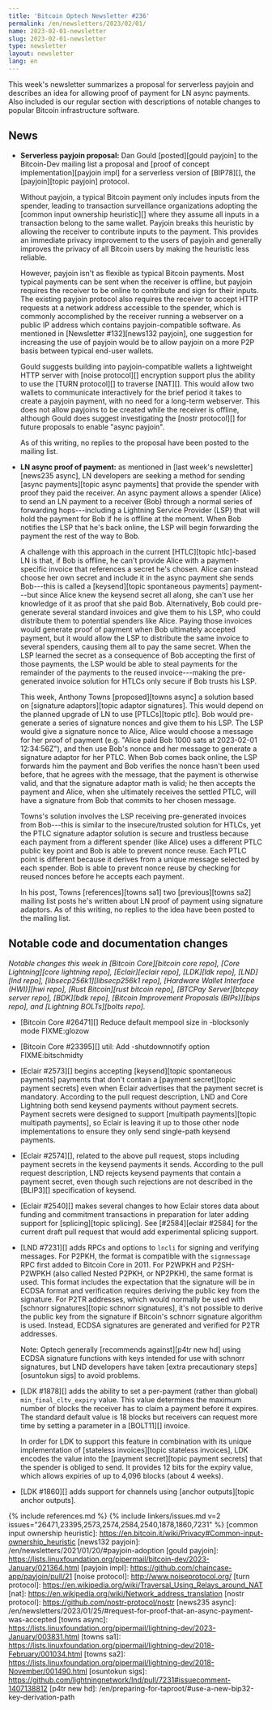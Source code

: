 ```yaml
---
title: 'Bitcoin Optech Newsletter #236'
permalink: /en/newsletters/2023/02/01/
name: 2023-02-01-newsletter
slug: 2023-02-01-newsletter
type: newsletter
layout: newsletter
lang: en
---
```

This week's newsletter summarizes a proposal for serverless payjoin and
describes an idea for allowing proof of payment for LN async payments.
Also included is our regular section with descriptions of notable
changes to popular Bitcoin infrastructure software.

## News

- **Serverless payjoin proposal:** Dan Gould [posted][gould payjoin] to
  the Bitcoin-Dev mailing list a proposal and [proof of concept
  implementation][payjoin impl] for a serverless version of [BIP78][],
  the [payjoin][topic payjoin] protocol.

    Without payjoin, a typical Bitcoin payment only includes inputs from
    the spender, leading to transaction surveillance organizations
    adopting the [common input ownership heuristic][] where they assume
    all inputs in a transaction belong to the same wallet.  Payjoin
    breaks this heuristic by allowing the receiver to contribute inputs
    to the payment.  This provides an immediate privacy improvement to
    the users of payjoin and generally improves the privacy of all Bitcoin
    users by making the heuristic less reliable.

    However, payjoin isn't as flexible as typical Bitcoin payments.
    Most typical payments can be sent when the receiver is offline, but
    payjoin requires the receiver to be online to contribute and sign
    for their inputs.  The existing payjoin protocol also requires the
    receiver to accept HTTP requests at a network address accessible to
    the spender, which is commonly accomplished by the receiver running
    a webserver on a public IP address which contains payjoin-compatible
    software.  As mentioned in [Newsletter #132][news132 payjoin], one
    suggestion for increasing the use of payjoin would be to allow
    payjoin on a more P2P basis between typical end-user wallets.

    Gould suggests building into payjoin-compatible wallets a
    lightweight HTTP server with [noise protocol][] encryption support
    plus the ability to use the [TURN protocol][] to traverse [NAT][].
    This would allow two wallets to communicate interactively for the
    brief period it takes to create a payjoin payment, with no need for
    a long-term webserver.  This does not allow payjoins to be created
    while the receiver is offline, although Gould does suggest
    investigating the [nostr protocol][] for future proposals to enable
    "async payjoin".

    As of this writing, no replies to the proposal have been posted to
    the mailing list.

- **LN async proof of payment:** as mentioned in [last week's
  newsletter][news235 async], LN developers are seeking a method for
  sending [async payments][topic async payments] that provide the
  spender with proof they paid the receiver.  An async payment allows
  a spender (Alice) to send an LN payment to a receiver (Bob)
  through a normal series of forwarding hops---including a Lightning
  Service Provider (LSP) that will hold the payment for Bob if he is
  offline at the moment.  When Bob notifies the LSP that he's back
  online, the LSP will begin forwarding the payment the rest of the way
  to Bob.

    A challenge with this approach in the current [HTLC][topic
    htlc]-based LN is that, if Bob is offline, he can't provide Alice
    with a payment-specific invoice that references a secret he's
    chosen.  Alice can instead choose her own secret and include it in
    the async payment she sends Bob---this is called a [keysend][topic
    spontaneous payments] payment---but since Alice knew the keysend
    secret all along, she can't use her knowledge of it as proof that
    she paid Bob.  Alternatively, Bob could pre-generate several
    standard invoices and give them to his LSP, who could distribute
    them to potential spenders like Alice.  Paying those invoices would
    generate proof of payment when Bob ultimately accepted payment, but
    it would allow the LSP to distribute the same invoice to several
    spenders, causing them all to pay the same secret.  When the LSP learned
    the secret as a consequence of Bob accepting the first of those
    payments, the LSP would be able to steal payments for the remainder
    of the payments to the reused invoice---making the pre-generated
    invoice solution for HTLCs only secure if Bob trusts his LSP.

    This week, Anthony Towns [proposed][towns async] a solution based on
    [signature adaptors][topic adaptor signatures].  This would depend
    on the planned upgrade of LN to use [PTLCs][topic ptlc].  Bob would
    pre-generate a series of signature nonces and give them to his LSP.
    The LSP would give a signature nonce to Alice, Alice would choose a
    message for her proof of payment (e.g. "Alice paid Bob 1000 sats at
    2023-02-01 12:34:56Z"), and then use Bob's nonce and her message
    to generate a signature adaptor for her PTLC.  When Bob comes back
    online, the LSP forwards him the payment and Bob verifies the nonce
    hasn't been used before, that he agrees with the message, that the
    payment is otherwise valid, and that the signature adaptor math is
    valid; he then accepts the payment and Alice, when she ultimately
    receives the settled PTLC, will have a signature from Bob that
    commits to her chosen message.

    Towns's solution involves the LSP receiving pre-generated invoices
    from Bob---this is similar to the insecure/trusted solution for
    HTLCs, yet the PTLC signature adaptor solution is secure and
    trustless because each payment from a different spender (like Alice)
    uses a different PTLC public key point and Bob is able to prevent
    nonce reuse.  Each PTLC point is different because it derives from a
    unique message selected by each spender.  Bob is able to prevent
    nonce reuse by checking for reused nonces before he accepts each
    payment.

    In his post, Towns [references][towns sa1] two [previous][towns sa2]
    mailing list posts he's written about LN proof of payment using
    signature adaptors.  As of this writing, no replies to the idea have
    been posted to the mailing list.

## Notable code and documentation changes

*Notable changes this week in [Bitcoin Core][bitcoin core repo], [Core
Lightning][core lightning repo], [Eclair][eclair repo], [LDK][ldk repo],
[LND][lnd repo], [libsecp256k1][libsecp256k1 repo], [Hardware Wallet
Interface (HWI)][hwi repo], [Rust Bitcoin][rust bitcoin repo], [BTCPay
Server][btcpay server repo], [BDK][bdk repo], [Bitcoin Improvement
Proposals (BIPs)][bips repo], and [Lightning BOLTs][bolts repo].*

- [Bitcoin Core #26471][] Reduce default mempool size in -blocksonly mode FIXME:glozow

- [Bitcoin Core #23395][] util: Add -shutdownnotify option FIXME:bitschmidty

- [Eclair #2573][] begins accepting [keysend][topic spontaneous
  payments] payments that don't contain a [payment secret][topic payment
  secrets] even when Eclair advertises that the payment secret is
  mandatory.  According to the pull request description, LND and Core
  Lightning both send keysend payments without payment secrets.  Payment
  secrets were designed to support [multipath payments][topic multipath
  payments], so Eclair is leaving it up to those other node
  implementations to ensure they only send single-path keysend payments.

- [Eclair #2574][], related to the above pull request, stops including
  payment secrets in the keysend payments it sends.  According to the
  pull request description, LND rejects keysend payments that contain a
  payment secret, even though such rejections are not described in
  the [BLIP3][] specification of keysend.

- [Eclair #2540][] makes several changes to how Eclair stores data about
  funding and commitment transactions in preparation for later adding
  support for [splicing][topic splicing].  See [#2584][eclair #2584]
  for the current draft pull request that would add experimental
  splicing support.

- [LND #7231][] adds RPCs and options to `lncli` for signing and
  verifying messages.  For P2PKH, the format is compatible with the
  `signmessage` RPC first added to Bitcoin Core in 2011.  For P2WPKH and
  P2SH-P2WPKH (also called Nested P2PKH, or NP2PKH), the same format is
  used.  This format includes the expectation that the signature will be
  in ECDSA format and verification requires deriving the public key from
  the signature.  For P2TR addresses, which would normally be used with
  [schnorr signatures][topic schnorr signatures], it's not possible to
  derive the public key from the signature if Bitcoin's schnorr
  signature algorithm is used.  Instead, ECDSA signatures are generated
  and verified for P2TR addresses.

    Note: Optech generally [recommends against][p4tr new hd] using ECDSA
    signature functions with keys intended for use with schnorr
    signatures, but LND developers have taken [extra precautionary
    steps][osuntokun sigs] to avoid problems.

- [LDK #1878][] adds the ability to set a per-payment (rather than
  global) `min_final_cltv_expiry` value.  This value determines the
  maximum number of blocks the receiver has to claim a payment before it
  expires.  The standard default value is 18 blocks but receivers can
  request more time by setting a parameter in a [BOLT11][] invoice.

    In order for LDK to support this feature in combination with its unique
    implementation of [stateless invoices][topic stateless invoices],
    LDK encodes the value into the [payment secret][topic payment
    secrets] that the spender is obliged to send.  It provides 12 bits
    for the expiry value, which allows expiries of up to 4,096 blocks
    (about 4 weeks).

- [LDK #1860][] adds support for channels using [anchor outputs][topic
  anchor outputs].

{% include references.md %}
{% include linkers/issues.md v=2 issues="26471,23395,2573,2574,2584,2540,1878,1860,7231" %}
[common input ownership heuristic]: https://en.bitcoin.it/wiki/Privacy#Common-input-ownership_heuristic
[news132 payjoin]: /en/newsletters/2021/01/20/#payjoin-adoption
[gould payjoin]: https://lists.linuxfoundation.org/pipermail/bitcoin-dev/2023-January/021364.html
[payjoin impl]: https://github.com/chaincase-app/payjoin/pull/21
[noise protocol]: http://www.noiseprotocol.org/
[turn protocol]: https://en.wikipedia.org/wiki/Traversal_Using_Relays_around_NAT
[nat]: https://en.wikipedia.org/wiki/Network_address_translation
[nostr protocol]: https://github.com/nostr-protocol/nostr
[news235 async]: /en/newsletters/2023/01/25/#request-for-proof-that-an-async-payment-was-accepted
[towns async]: https://lists.linuxfoundation.org/pipermail/lightning-dev/2023-January/003831.html
[towns sa1]: https://lists.linuxfoundation.org/pipermail/lightning-dev/2018-February/001034.html
[towns sa2]: https://lists.linuxfoundation.org/pipermail/lightning-dev/2018-November/001490.html
[osuntokun sigs]: https://github.com/lightningnetwork/lnd/pull/7231#issuecomment-1407138812
[p4tr new hd]: /en/preparing-for-taproot/#use-a-new-bip32-key-derivation-path
